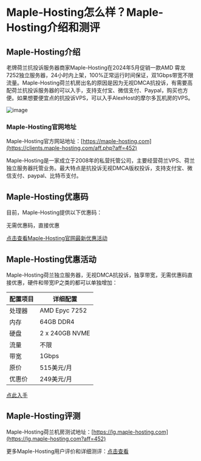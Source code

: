 # Maple-Hosting怎么样？Maple-Hosting介绍和测评

## Maple-Hosting介绍
老牌荷兰抗投诉服务器商家Maple-Hosting在2024年5月促销一款AMD 霄龙 7252独立服务器，24小时内上架，100%正常运行时间保证，双1Gbps带宽不限流量。Maple-Hosting荷兰机房出名的原因是因为无视DMCA抗投诉，有需要高配荷兰抗投诉服务器的可以入手，支持支付宝、微信支付、Paypal，购买也方便。如果想要便宜点的抗投诉VPS，可以入手AlexHost的摩尔多瓦机房的VPS。

![image](https://github.com/es019718/Maple-Hosting/assets/169529128/d2d2a7f2-89cd-4375-856b-2ca3b4b94a09)

### Maple-Hosting官网地址
Maple-Hosting官方网站地址：[https://maple-hosting.com](https://clients.maple-hosting.com/aff.php?aff=452)

Maple-Hosting是一家成立于2008年的私营托管公司，主要经营荷兰VPS、荷兰独立服务器托管业务。最大特点是抗投诉无视DMCA版权投诉，支持支付宝、微信支付、paypal、比特币支付。

## Maple-Hosting优惠码
目前，Maple-Hosting提供以下优惠码：

无需优惠码，直接优惠

[点击查看Maple-Hosting官网最新优惠活动](https://clients.maple-hosting.com/aff.php?aff=452)

## Maple-Hosting优惠活动
Maple-Hosting荷兰独立服务器，无视DMCA抗投诉，独享带宽，无需优惠码直接优惠，硬件和带宽IP之类的都可以单独增加：

| 配置项目 | 详细配置 |
| -------- | -------- |
| 处理器   | AMD Epyc 7252 |
| 内存     | 64GB DDR4 |
| 硬盘     | 2 x 240GB NVME |
| 流量     | 不限 |
| 带宽     | 1Gbps |
| 原价     | 515美元/月 |
| 优惠价   | 249美元/月 |

[点此入手](https://clients.maple-hosting.com/aff.php?aff=452)

## Maple-Hosting评测
Maple-Hosting荷兰机房测试地址：[https://lg.maple-hosting.com](https://lg.maple-hosting.com?aff=452)

更多Maple-Hosting用户评价和详细测评：[点击查看](https://clients.maple-hosting.com/aff.php?aff=452)

